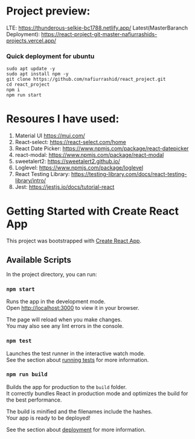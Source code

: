 # Project preview:

LTE: https://thunderous-selkie-bc1788.netlify.app/
Latest(MasterBaranch Deployment): https://react-project-git-master-nafiurrashids-projects.vercel.app/

### Quick deployment for ubuntu
```
sudo apt update -y
sudo apt install npm -y
git clone https://github.com/nafiurrashid/react_project.git
cd react_project
npm i
npm run start
```
# Resoures I have used:

1.  Material UI https://mui.com/
2.  React-select: https://react-select.com/home
3.  React Date Picker: https://www.npmjs.com/package/react-datepicker
4.  react-modal: https://www.npmjs.com/package/react-modal
5.  sweetalert2: https://sweetalert2.github.io/
6.  Loglevel: https://www.npmjs.com/package/loglevel
7.  React Testing Library: https://testing-library.com/docs/react-testing-library/intro/
8.  Jest: https://jestjs.io/docs/tutorial-react


# Getting Started with Create React App

This project was bootstrapped with [Create React App](https://github.com/facebook/create-react-app).

## Available Scripts

In the project directory, you can run:

### `npm start`

Runs the app in the development mode.\
Open [http://localhost:3000](http://localhost:3000) to view it in your browser.

The page will reload when you make changes.\
You may also see any lint errors in the console.

### `npm test`

Launches the test runner in the interactive watch mode.\
See the section about [running tests](https://facebook.github.io/create-react-app/docs/running-tests) for more information.

### `npm run build`

Builds the app for production to the `build` folder.\
It correctly bundles React in production mode and optimizes the build for the best performance.

The build is minified and the filenames include the hashes.\
Your app is ready to be deployed!

See the section about [deployment](https://facebook.github.io/create-react-app/docs/deployment) for more information.
